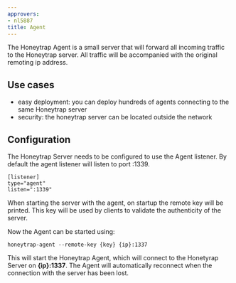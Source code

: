```yaml
---
approvers:
- nl5887
title: Agent
---
```


The Honeytrap Agent is a small server that will forward all incoming traffic to the Honeytrap server. All traffic will be accompanied with the original remoting ip address.

Use cases
----------

* easy deployment: you can deploy hundreds of agents connecting to the same Honeytrap server
* security: the honeytrap server can be located outside the network

Configuration
--------------

The Honeytrap Server needs to be configured to use the Agent listener. By default the agent listener will listen to port :1339. 

```
[listener]
type="agent"
listen=":1339"
```

When starting the server with the agent, on startup the remote key will be printed. This key will be used by clients to validate the authenticity of the server. 

Now the Agent can be started using:

```
honeytrap-agent --remote-key {key} {ip}:1337
```

This will start the Honeytrap Agent, which will connect to the Honetyrap Server on **{ip}:1337**. The Agent will automatically reconnect when the connection with the server has been lost. 
